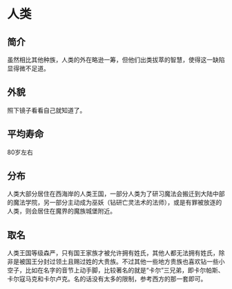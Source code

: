 # 人类

## 简介

虽然相比其他种族，人类的外在略逊一筹，但他们出类拔萃的智慧，使得这一缺陷显得微不足道。

## 外貌

照下镜子看看自己就知道了。

## 平均寿命

80岁左右

## 分布

人类大部分居住在西海岸的人类王国，一部分人类为了研习魔法会搬迁到大陆中部的魔法学院，另一部分主动成为巫妖（钻研亡灵法术的法师），或是有罪被放逐的人类，则会居住在魔界的魔族城堡附近。

## 取名

人类王国等级森严，只有国王家族才被允许拥有姓氏，其他人都无法拥有姓氏，除非是被国王分封过领土且赐过姓的大贵族。不过其他一些地方贵族也喜欢钻一些小空子，比如在名字的音节上动手脚，比较著名的就是“卡尔”三兄弟，即卡尔帕斯、卡尔寇马克和卡尔卢克。名的话没有太多的限制，参考西方的那一套即可。